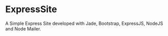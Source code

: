 # ExpressSite
A Simple Express Site developed with Jade, Bootstrap, ExpressJS, NodeJS and Node Mailer.
